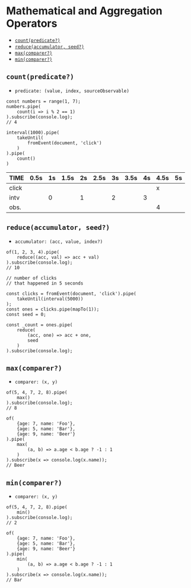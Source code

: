 # Mathematical and Aggregation Operators

* [`count(predicate?)`](#countpredicate)
* [`reduce(accumulator, seed?)`](#reduceaccumulator-seed)
* [`max(comparer?)`](#maxcomparer)
* [`min(comparer?)`](#mincomparer)

## `count(predicate?)`

* `predicate: (value, index, sourceObservable)`

```
const numbers = range(1, 7);
numbers.pipe(
	count(i => i % 2 == 1)
).subscribe(console.log);
// 4
```

```
interval(1000).pipe(
	takeUntil(
		fromEvent(document, 'click')
	)
).pipe(
	count()
)
```

| TIME | 0.5s | 1s | 1.5s | 2s | 2.5s | 3s | 3.5s | 4s | 4.5s | 5s |
|------|------|----|------|----|------|----|------|----|------|----|
| click |     |    |      |    |      |    |      |    | x    |    |
| intv |      | 0  |      | 1  |      | 2  |      | 3  |      |    |
| obs. |      |    |      |    |      |    |      |    | 4    |    |

## `reduce(accumulator, seed?)`

* `accumulator: (acc, value, index?)`

```
of(1, 2, 3, 4).pipe(
	reduce((acc, val) => acc + val)
).subscribe(console.log);
// 10
```

```
// number of clicks
// that happened in 5 seconds

const clicks = fromEvent(document, 'click').pipe(
	takeUntil(interval(5000))
);
const ones = clicks.pipe(mapTo(1));
const seed = 0;

const _count = ones.pipe(
	reduce(
		(acc, one) => acc + one,
		seed
	)
).subscribe(console.log);
```

## `max(comparer?)`

* `comparer: (x, y)`

```
of(5, 4, 7, 2, 8).pipe(
	max()
).subscribe(console.log);
// 8
```

```
of(
	{age: 7, name: 'Foo'},
	{age: 5, name: 'Bar'},
	{age: 9, name: 'Beer'}
).pipe(
	max(
		(a, b) => a.age < b.age ? -1 : 1
	)
).subscribe(x => console.log(x.name));
// Beer
```

## `min(comparer?)`

* `comparer: (x, y)`

```
of(5, 4, 7, 2, 8).pipe(
	min()
).subscribe(console.log);
// 2
```

```
of(
	{age: 7, name: 'Foo'},
	{age: 5, name: 'Bar'},
	{age: 9, name: 'Beer'}
).pipe(
	min(
		(a, b) => a.age < b.age ? -1 : 1
	)
).subscribe(x => console.log(x.name));
// Bar
```